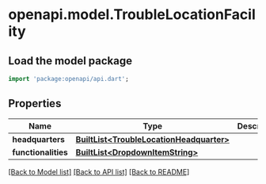 # openapi.model.TroubleLocationFacility

## Load the model package
```dart
import 'package:openapi/api.dart';
```

## Properties
Name | Type | Description | Notes
------------ | ------------- | ------------- | -------------
**headquarters** | [**BuiltList&lt;TroubleLocationHeadquarter&gt;**](TroubleLocationHeadquarter.md) |  | [optional] 
**functionalities** | [**BuiltList&lt;DropdownItemString&gt;**](DropdownItemString.md) |  | [optional] 

[[Back to Model list]](../README.md#documentation-for-models) [[Back to API list]](../README.md#documentation-for-api-endpoints) [[Back to README]](../README.md)


